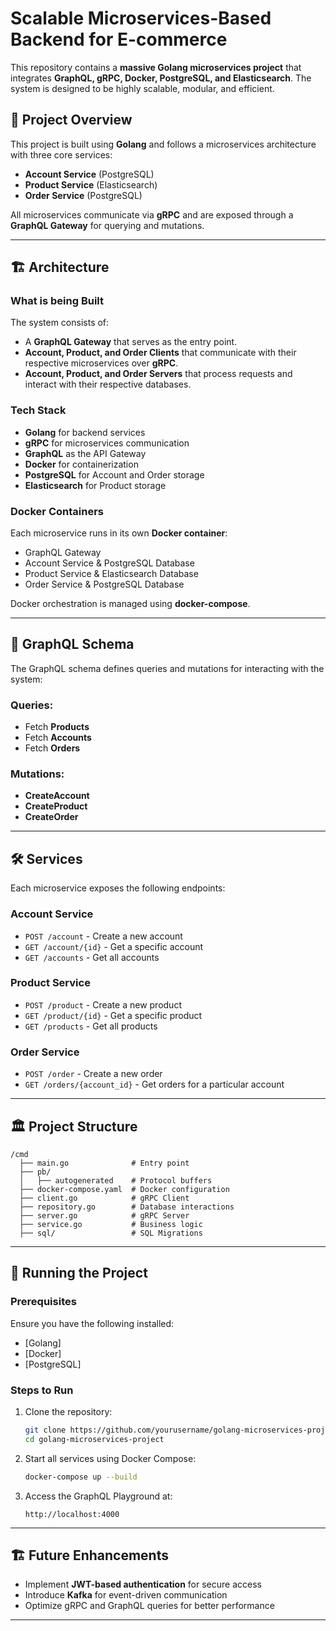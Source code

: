 # Scalable Microservices-Based Backend for E-commerce

This repository contains a **massive Golang microservices project** that integrates **GraphQL, gRPC, Docker, PostgreSQL, and Elasticsearch**. The system is designed to be highly scalable, modular, and efficient.

## 🚀 Project Overview
This project is built using **Golang** and follows a microservices architecture with three core services:
- **Account Service** (PostgreSQL)
- **Product Service** (Elasticsearch)
- **Order Service** (PostgreSQL)

All microservices communicate via **gRPC** and are exposed through a **GraphQL Gateway** for querying and mutations.

---
## 🏗️ Architecture
### What is being Built
The system consists of:
- A **GraphQL Gateway** that serves as the entry point.
- **Account, Product, and Order Clients** that communicate with their respective microservices over **gRPC**.
- **Account, Product, and Order Servers** that process requests and interact with their respective databases.

### Tech Stack
- **Golang** for backend services
- **gRPC** for microservices communication
- **GraphQL** as the API Gateway
- **Docker** for containerization
- **PostgreSQL** for Account and Order storage
- **Elasticsearch** for Product storage

### Docker Containers
Each microservice runs in its own **Docker container**:
- GraphQL Gateway
- Account Service & PostgreSQL Database
- Product Service & Elasticsearch Database
- Order Service & PostgreSQL Database

Docker orchestration is managed using **docker-compose**.

---
## 📜 GraphQL Schema
The GraphQL schema defines queries and mutations for interacting with the system:
### Queries:
- Fetch **Products**
- Fetch **Accounts**
- Fetch **Orders**

### Mutations:
- **CreateAccount**
- **CreateProduct**
- **CreateOrder**

---
## 🛠️ Services
Each microservice exposes the following endpoints:
### Account Service
- `POST /account` - Create a new account
- `GET /account/{id}` - Get a specific account
- `GET /accounts` - Get all accounts

### Product Service
- `POST /product` - Create a new product
- `GET /product/{id}` - Get a specific product
- `GET /products` - Get all products

### Order Service
- `POST /order` - Create a new order
- `GET /orders/{account_id}` - Get orders for a particular account

---
## 🏛️ Project Structure
```
/cmd
  ├── main.go              # Entry point
  ├── pb/
  │   ├── autogenerated    # Protocol buffers
  ├── docker-compose.yaml  # Docker configuration
  ├── client.go            # gRPC Client
  ├── repository.go        # Database interactions
  ├── server.go            # gRPC Server
  ├── service.go           # Business logic
  ├── sql/                 # SQL Migrations
```

---
## 🏃 Running the Project
### Prerequisites
Ensure you have the following installed:
- [Golang]
- [Docker]
- [PostgreSQL]


### Steps to Run
1. Clone the repository:
   ```sh
   git clone https://github.com/yourusername/golang-microservices-project.git
   cd golang-microservices-project
   ```
2. Start all services using Docker Compose:
   ```sh
   docker-compose up --build
   ```
3. Access the GraphQL Playground at:
   ```
   http://localhost:4000
   ```

---
## 🏗️ Future Enhancements
- Implement **JWT-based authentication** for secure access
- Introduce **Kafka** for event-driven communication
- Optimize gRPC and GraphQL queries for better performance

---



